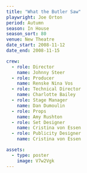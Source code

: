```yaml
---
title: "What the Butler Saw"
playwright: Joe Orton
period: Autumn
season: In House
season_sort: 80
venue: New Theatre
date_start: 2008-11-12
date_end: 2008-11-15

crew:
  - role: Director
    name: Johnny Steer
  - role: Producer
    name: Renske Nina Vos
  - role: Technical Director
    name: Charlotte Bailey
  - role: Stage Manager
    name: Dan Dumoulin
  - role: Props
    name: Amy Rushton
  - role: Set Designer
    name: Cristina von Essen
  - role: Publicity Designer
    name: Cristina von Essen

assets:
  - type: poster
    image: V7w2Vgk
---
```

